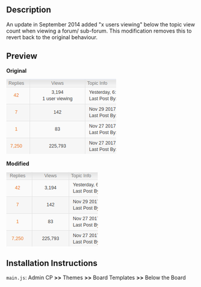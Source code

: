 ## Description

An update in September 2014 added "x users viewing" below the topic view count when viewing a forum/ sub-forum. This modification removes this to revert back to the original behaviour.

## Preview

**Original**

![Before](https://github.com/KeirSimmons/ZetaBoards/blob/master/RemoveUsersViewing/before.png)

**Modified**

![After](https://github.com/KeirSimmons/ZetaBoards/blob/master/RemoveUsersViewing/after.png)

## Installation Instructions

`main.js`: Admin CP **>>** Themes **>>** Board Templates **>>** Below the Board
